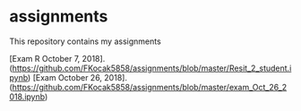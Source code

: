 # assignments
This repository contains my assignments

[Exam R October 7, 2018]. (https://github.com/FKocak5858/assignments/blob/master/Resit_2_student.ipynb)
[Exam October 26, 2018]. (https://github.com/FKocak5858/assignments/blob/master/exam_Oct_26_2018.ipynb)

